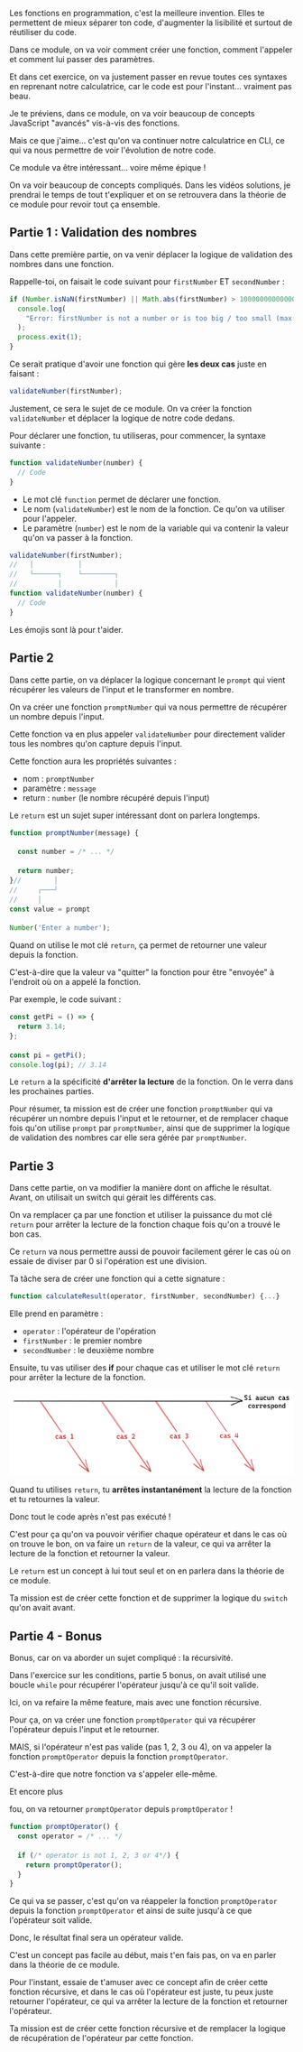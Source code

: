 Les fonctions en programmation, c'est la meilleure invention. Elles te permettent de mieux séparer ton code, d'augmenter la lisibilité et surtout de réutiliser du code.

Dans ce module, on va voir comment créer une fonction, comment l'appeler et comment lui passer des paramètres.

Et dans cet exercice, on va justement passer en revue toutes ces syntaxes en reprenant notre calculatrice, car le code est pour l'instant... vraiment pas beau.

Je te préviens, dans ce module, on va voir beaucoup de concepts JavaScript "avancés" vis-à-vis des fonctions.

Mais ce que j'aime... c'est qu'on va continuer notre calculatrice en CLI, ce qui va nous permettre de voir l'évolution de notre code.

Ce module va être intéressant... voire même épique !

On va voir beaucoup de concepts compliqués. Dans les vidéos solutions, je prendrai le temps de tout t'expliquer et on se retrouvera dans la théorie de ce module pour revoir tout ça ensemble.

## Partie 1 : Validation des nombres

Dans cette première partie, on va venir déplacer la logique de validation des nombres dans une fonction.

Rappelle-toi, on faisait le code suivant pour `firstNumber` ET `secondNumber` :

```js
if (Number.isNaN(firstNumber) || Math.abs(firstNumber) > 100000000000000) {
  console.log(
    "Error: firstNumber is not a number or is too big / too small (max: 100000000000000)"
  );
  process.exit(1);
}
```

Ce serait pratique d'avoir une fonction qui gère **les deux cas** juste en faisant :

```js
validateNumber(firstNumber);
```

Justement, ce sera le sujet de ce module. On va créer la fonction `validateNumber` et déplacer la logique de notre code dedans.

Pour déclarer une fonction, tu utiliseras, pour commencer, la syntaxe suivante :

```js
function validateNumber(number) {
  // Code
}
```

- Le mot clé `function` permet de déclarer une fonction.
- Le nom (`validateNumber`) est le nom de la fonction. Ce qu'on va utiliser pour l'appeler.
- Le paramètre (`number`) est le nom de la variable qui va contenir la valeur qu'on va passer à la fonction.

```js
validateNumber(firstNumber);
//   │           │
//   └──────┐    └────────┐
//          │             │
function validateNumber(number) {
  // Code
}
```

Les émojis sont là pour t'aider.

## Partie 2

Dans cette partie, on va déplacer la logique concernant le `prompt` qui vient récupérer les valeurs de l'input et le transformer en nombre.

On va créer une fonction `promptNumber` qui va nous permettre de récupérer un nombre depuis l'input.

Cette fonction va en plus appeler `validateNumber` pour directement valider tous les nombres qu'on capture depuis l'input.

Cette fonction aura les propriétés suivantes :

- nom : `promptNumber`
- paramètre : `message`
- return : `number` (le nombre récupéré depuis l'input)

Le `return` est un sujet super intéressant dont on parlera longtemps.

```js
function promptNumber(message) {

  const number = /* ... */

  return number;
}//        │
//     ┌───┘
//     │
const value = prompt

Number('Enter a number');
```

Quand on utilise le mot clé `return`, ça permet de retourner une valeur depuis la fonction.

C'est-à-dire que la valeur va "quitter" la fonction pour être "envoyée" à l'endroit où on a appelé la fonction.

Par exemple, le code suivant :

```js
const getPi = () => {
  return 3.14;
};

const pi = getPi();
console.log(pi); // 3.14
```

Le `return` a la spécificité **d'arrêter la lecture** de la fonction. On le verra dans les prochaines parties.

Pour résumer, ta mission est de créer une fonction `promptNumber` qui va récupérer un nombre depuis l'input et le retourner, et de remplacer chaque fois qu'on utilise `prompt` par `promptNumber`, ainsi que de supprimer la logique de validation des nombres car elle sera gérée par `promptNumber`.

## Partie 3

Dans cette partie, on va modifier la manière dont on affiche le résultat. Avant, on utilisait un switch qui gérait les différents cas.

On va remplacer ça par une fonction et utiliser la puissance du mot clé `return` pour arrêter la lecture de la fonction chaque fois qu'on a trouvé le bon cas.

Ce `return` va nous permettre aussi de pouvoir facilement gérer le cas où on essaie de diviser par 0 si l'opération est une division.

Ta tâche sera de créer une fonction qui a cette signature :

```js
function calculateResult(operator, firstNumber, secondNumber) {...}
```

Elle prend en paramètre :

- `operator` : l'opérateur de l'opération
- `firstNumber` : le premier nombre
- `secondNumber` : le deuxième nombre

Ensuite, tu vas utiliser des **if** pour chaque cas et utiliser le mot clé `return` pour arrêter la lecture de la fonction.

![](./images/return.png)

Quand tu utilises `return`, tu **arrêtes instantanément** la lecture de la fonction et tu retournes la valeur.

Donc tout le code après n'est pas exécuté !

C'est pour ça qu'on va pouvoir vérifier chaque opérateur et dans le cas où on trouve le bon, on va faire un `return` de la valeur, ce qui va arrêter la lecture de la fonction et retourner la valeur.

Le `return` est un concept à lui tout seul et on en parlera dans la théorie de ce module.

Ta mission est de créer cette fonction et de supprimer la logique du `switch` qu'on avait avant.

## Partie 4 - Bonus

Bonus, car on va aborder un sujet compliqué : la récursivité.

Dans l'exercice sur les conditions, partie 5 bonus, on avait utilisé une boucle `while` pour récupérer l'opérateur jusqu'à ce qu'il soit valide.

Ici, on va refaire la même feature, mais avec une fonction récursive.

Pour ça, on va créer une fonction `promptOperator` qui va récupérer l'opérateur depuis l'input et le retourner.

MAIS, si l'opérateur n'est pas valide (pas 1, 2, 3 ou 4), on va appeler la fonction `promptOperator` depuis la fonction `promptOperator`.

C'est-à-dire que notre fonction va s'appeler elle-même.

Et encore plus

fou, on va retourner `promptOperator` depuis `promptOperator` !

```js
function promptOperator() {
  const operator = /* ... */

  if (/* operator is not 1, 2, 3 or 4*/) {
    return promptOperator();
  }
}
```

Ce qui va se passer, c'est qu'on va réappeler la fonction `promptOperator` depuis la fonction `promptOperator` et ainsi de suite jusqu'à ce que l'opérateur soit valide.

Donc, le résultat final sera un opérateur valide.

C'est un concept pas facile au début, mais t'en fais pas, on va en parler dans la théorie de ce module.

Pour l'instant, essaie de t'amuser avec ce concept afin de créer cette fonction récursive, et dans le cas où l'opérateur est juste, tu peux juste retourner l'opérateur, ce qui va arrêter la lecture de la fonction et retourner l'opérateur.

Ta mission est de créer cette fonction récursive et de remplacer la logique de récupération de l'opérateur par cette fonction.
